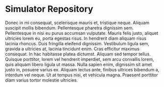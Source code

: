 # Simulator Repository

Donec in mi consequat, scelerisque mauris et, tristique neque. Aliquam suscipit mollis bibendum. Pellentesque pharetra dignissim sem. Pellentesque in nisi eu purus accumsan vulputate. Mauris felis justo, aliquet ultricies lorem eu, porta egestas risus. In hendrerit diam aliquam risus lacinia rhoncus. Duis fringilla eleifend dignissim. Vestibulum ligula sem, gravida a ultricies at, lacinia tincidunt enim. Cras efficitur maximus consequat. In hac habitasse platea dictumst. Aliquam sed tempor tellus. Quisque porttitor, lorem vel hendrerit imperdiet, sem arcu convallis lorem, quis aliquam libero ligula ut massa. Nulla sapien enim, dignissim sit amet justo in, posuere varius ex. Aliquam lectus ante, finibus ultrices bibendum a, interdum vel neque. Ut at tempus nisi, et vehicula magna. Praesent porttitor diam varius tortor molestie ultricies.
